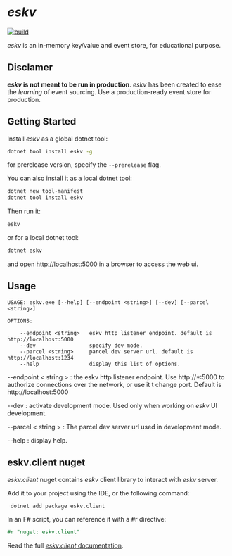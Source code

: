 # _eskv_

[![build](https://github.com/thinkbeforecoding/eskv/actions/workflows/dotnet.yml/badge.svg)](https://github.com/thinkbeforecoding/eskv/actions/workflows/dotnet.yml)

_eskv_ is an in-memory key/value and event store, for educational purpose.

## Disclamer
**_eskv_ is not meant to be run in production**. _eskv_ has been created to ease the _learning_ of event sourcing. Use a production-ready event store for production.

## Getting Started

Install _eskv_ as a global dotnet tool:
``` bash
dotnet tool install eskv -g
```
for prerelease version, specify the `--prerelease` flag.

You can also install it as a local dotnet tool:
``` bash
dotnet new tool-manifest
dotnet tool install eskv
```

Then run it:
``` bash
eskv
```
or for a local dotnet tool:
``` bash
dotnet eskv
```

and open [http://localhost:5000](http://localhost:5000) in a browser to access the web ui.

## Usage

```
USAGE: eskv.exe [--help] [--endpoint <string>] [--dev] [--parcel <string>]

OPTIONS:

    --endpoint <string>   eskv http listener endpoint. default is http://localhost:5000
    --dev                 specify dev mode.
    --parcel <string>     parcel dev server url. default is http://localhost:1234
    --help                display this list of options.
```


--endpoint < string >
: the eskv http listener endpoint. Use http://*:5000 to authorize connections over the network, or use it t change port. Default is http://localhost:5000

--dev
: activate development mode. Used only when working on _eskv_ UI development.

--parcel < string >
: The parcel dev server url used in development mode.

--help
: display help.

## eskv.client nuget

_eskv.client_ nuget contains _eskv_ client library to interact with _eskv_ server.

Add it to your project using the IDE, or the following command:
``` bash
 dotnet add package eskv.client
 ```

 In an F# script, you can reference it with a #r directive:
 ``` fsharp
 #r "nuget: eskv.client"
 ```

 Read the full [_eskv.client_ documentation](docs/eskv.client.md).
